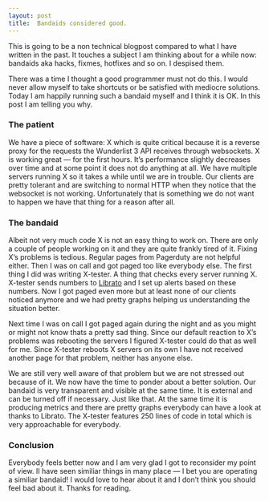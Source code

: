 ```yaml
---
layout: post
title:  Bandaids considered good.
---
```


This is going to be a non technical blogpost compared to what I have written in the past. It touches a subject I am thinking about for a while now: bandaids aka hacks, fixmes, hotfixes and so on. I despised them. 

There was a time I thought a good programmer must not do this. I would never allow myself to take shortcuts or be satisfied with mediocre solutions. Today I am happily running such a bandaid myself and I think it is OK. In this post I am telling you why.

### The patient

We have a piece of software: X which is quite critical because it is a reverse proxy for the requests the Wunderlist 3 API receives through websockets. X is working great — for the first hours. It’s performance slightly decreases over time and at some point it does not do anything at all. We have multiple servers running X so it takes a while until we are in trouble. Our clients are pretty tolerant and are switching to normal HTTP when they notice that the websocket is not working. Unfortunately that is something we do not want to happen we have that thing for a reason after all.

### The bandaid

Albeit not very much code X is not an easy thing to work on. There are only a couple of people working on it and they are quite frankly tired of it. Fixing X’s problems is tedious. Regular pages from Pagerduty are not helpful either. Then I was on call and got paged too like everybody else. The first thing I did was writing X-tester. A thing that checks every server running X. X-tester sends numbers to [Librato](http://librato.com) and I set up alerts based on these numbers. Now I got paged even more but at least none of our clients noticed anymore and we had pretty graphs helping us understanding the situation better.

Next time I was on call I got paged again during the night and as you might or might not know thats a pretty sad thing. Since our default reaction to X’s problems was rebooting the servers I figured X-tester could do that as well for me. Since X-tester reboots X servers on its own I have not received another page for that problem, neither has anyone else.

We are still very well aware of that problem but we are not stressed out because of it. We now have the time to ponder about a better solution. Our bandaid is very transparent and visible at the same time. It is external and can be turned off if necessary. Just like that. At the same time it is producing metrics and there are pretty graphs  everybody can have a look at thanks to Librato. The X-tester features 250 lines of code in total which is very approachable for everybody.

### Conclusion

Everybody feels better now and I am very glad I got to reconsider my point of view. II have seen similiar things in many place — I bet you are operating a similiar bandaid! I would love to hear about it and I don’t think you should feel bad about it. Thanks for reading.
